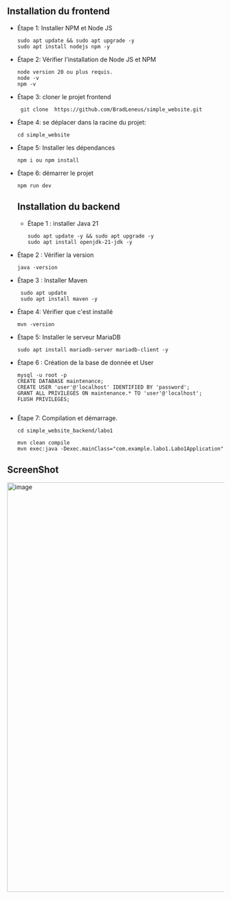 



## Installation du frontend 
 - Étape 1: Installer NPM et Node JS
   ```
   sudo apt update && sudo apt upgrade -y
   sudo apt install nodejs npm -y
   ```
 - Étape 2: Vérifier l'installation de Node JS et NPM
     ```
     node version 20 ou plus requis.
     node -v
     npm -v
     ```
 - Étape 3: cloner le projet frontend
   ```
    git clone  https://github.com/BradLeneus/simple_website.git
   ```
 - Étape 4: se déplacer dans la racine du projet:
   ```
   cd simple_website
   ```
- Étape 5: Installer les dépendances
   ```
   npm i ou npm install
   ```
- Étape 6: démarrer le projet
  ```
  npm run dev 
  ```

  ## Installation du backend
   - Étape 1 : installer Java 21
     ```
     sudo apt update -y && sudo apt upgrade -y
     sudo apt install openjdk-21-jdk -y
     ```
 - Étape 2 : Vérifier la version
    ```
    java -version
    ```

 - Étape 3 : Installer Maven 
   ```
    sudo apt update
    sudo apt install maven -y
   ```

- Étape 4: Vérifier que c'est installé
   ```
   mvn -version
   ```
- Étape 5: Installer le serveur MariaDB
  ```
  sudo apt install mariadb-server mariadb-client -y
  
  ```
  
- Étape 6 : Création de la base de donnée et User
  ```
  mysql -u root -p
  CREATE DATABASE maintenance;
  CREATE USER 'user'@'localhost' IDENTIFIED BY 'password';
  GRANT ALL PRIVILEGES ON maintenance.* TO 'user'@'localhost';
  FLUSH PRIVILEGES;


  ```
- Étape 7: Compilation et démarrage.
  ```
  cd simple_website_backend/labo1
  
  mvn clean compile
  mvn exec:java -Dexec.mainClass="com.example.labo1.Labo1Application"
  ```
 
## ScreenShot


<img width="1716" height="951" alt="image" src="https://github.com/user-attachments/assets/bc9e1366-3183-4da6-bf73-98bd4ef8dea6" />

  
   

